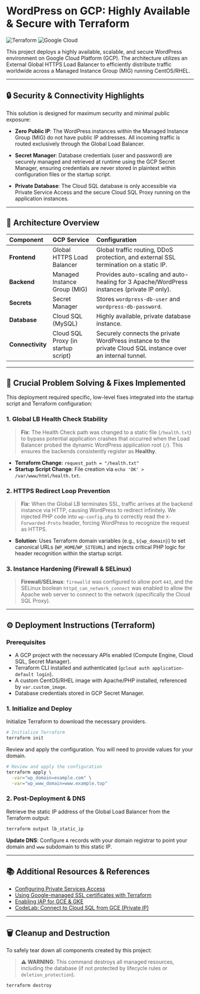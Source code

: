 # WordPress on GCP: Highly Available & Secure with Terraform

![Terraform](https://img.shields.io/badge/Terraform-%235835CC.svg?style=for-the-badge&logo=Terraform&logoColor=white)
![Google Cloud](https://img.shields.io/badge/Google%20Cloud-4285F4?style=for-the-badge&logo=google-cloud&logoColor=white)

This project deploys a highly available, scalable, and secure WordPress environment on Google Cloud Platform (GCP). The architecture utilizes an External Global HTTPS Load Balancer to efficiently distribute traffic worldwide across a Managed Instance Group (MIG) running CentOS/RHEL.

---

## 🔒 Security & Connectivity Highlights

This solution is designed for maximum security and minimal public exposure:

-   **Zero Public IP**: The WordPress instances within the Managed Instance Group (MIG) do not have public IP addresses. All incoming traffic is routed exclusively through the Global Load Balancer.

-   **Secret Manager**: Database credentials (user and password) are securely managed and retrieved at runtime using the GCP Secret Manager, ensuring credentials are never stored in plaintext within configuration files or the startup script.

-   **Private Database**: The Cloud SQL database is only accessible via Private Service Access and the secure Cloud SQL Proxy running on the application instances.

---

## 🚀 Architecture Overview

| Component | GCP Service | Configuration |
| :--- | :--- | :--- |
| **Frontend** | Global HTTPS Load Balancer | Global traffic routing, DDoS protection, and external SSL termination on a static IP. |
| **Backend** | Managed Instance Group (MIG) | Provides auto-scaling and auto-healing for 3 Apache/WordPress instances (private IP only). |
| **Secrets** | Secret Manager | Stores `wordpress-db-user` and `wordpress-db-password`. |
| **Database** | Cloud SQL (MySQL) | Highly available, private database instance. |
| **Connectivity** | Cloud SQL Proxy (in startup script) | Securely connects the private WordPress instance to the private Cloud SQL instance over an internal tunnel. |

---

## 🎯 Crucial Problem Solving & Fixes Implemented

This deployment required specific, low-level fixes integrated into the startup script and Terraform configuration:

### 1. Global LB Health Check Stability

> **Fix**: The Health Check path was changed to a static file (`/health.txt`) to bypass potential application crashes that occurred when the Load Balancer probed the dynamic WordPress application root (`/`). This ensures the backends consistently register as **Healthy**.

-   **Terraform Change**: `request_path = "/health.txt"`
-   **Startup Script Change**: File creation via `echo 'OK' > /var/www/html/health.txt`.

### 2. HTTPS Redirect Loop Prevention

> **Fix**: When the Global LB terminates SSL, traffic arrives at the backend instance via HTTP, causing WordPress to redirect infinitely. We injected PHP code into `wp-config.php` to correctly read the `X-Forwarded-Proto` header, forcing WordPress to recognize the request as HTTPS.

-   **Solution**: Uses Terraform domain variables (e.g., `${wp_domain}`) to set canonical URLs (`WP_HOME`/`WP_SITEURL`) and injects critical PHP logic for header recognition within the startup script.

### 3. Instance Hardening (Firewall & SELinux)

> **Firewall/SELinux**: `firewalld` was configured to allow port `443`, and the SELinux boolean `httpd_can_network_connect` was enabled to allow the Apache web server to connect to the network (specifically the Cloud SQL Proxy).

---

## ⚙️ Deployment Instructions (Terraform)

### Prerequisites

-   A GCP project with the necessary APIs enabled (Compute Engine, Cloud SQL, Secret Manager).
-   Terraform CLI installed and authenticated (`gcloud auth application-default login`).
-   A custom CentOS/RHEL image with Apache/PHP installed, referenced by `var.custom_image`.
-   Database credentials stored in GCP Secret Manager.

### 1. Initialize and Deploy

Initialize Terraform to download the necessary providers.
```sh
# Initialize Terraform
terraform init
```

Review and apply the configuration. You will need to provide values for your domain.
```sh
# Review and apply the configuration
terraform apply \
  -var="wp_domain=example.com" \
  -var="wp_www_domain=www.example.top"
```

### 2. Post-Deployment & DNS

Retrieve the static IP address of the Global Load Balancer from the Terraform output:

```sh
terraform output lb_static_ip
```

**Update DNS**: Configure `A` records with your domain registrar to point your domain and `www` subdomain to this static IP.

---

## 📚 Additional Resources & References

-   [Configuring Private Services Access](https://cloud.google.com/vpc/docs/configure-private-services-access#removing-connection)
-   [Using Google-managed SSL certificates with Terraform](https://cloud.google.com/load-balancing/docs/ssl-certificates/google-managed-certs#terraform_1)
-   [Enabling IAP for GCE & GKE](https://cloud.google.com/iap/docs/load-balancer-howto#enable-iap)
-   [CodeLab: Connect to Cloud SQL from GCE (Private IP)](https://codelabs.developers.google.com/codelabs/cloud-sql-connectivity-gce-private#3)

---

## 🗑️ Cleanup and Destruction

To safely tear down all components created by this project:

> **⚠️ WARNING**: This command destroys all managed resources, including the database (if not protected by lifecycle rules or `deletion_protection`).

```sh
terraform destroy
```

